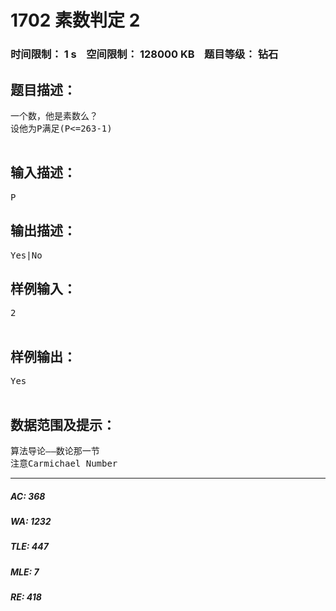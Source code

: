 # 1702 素数判定 2   
### 时间限制： 1 s&nbsp;&nbsp;&nbsp;&nbsp;空间限制： 128000 KB&nbsp;&nbsp;&nbsp;&nbsp;题目等级： 钻石  
## 题目描述：  

<pre>
一个数，他是素数么？
设他为P满足(P<=263-1)
 
</pre>
  
  
## 输入描述：  

<pre>
P
</pre>
  
  
## 输出描述：  

<pre>
Yes|No
</pre>
  
  
## 样例输入：  

<pre>
2
 
</pre>
  
  
## 样例输出：  

<pre>
Yes
 
</pre>
  
  
## 数据范围及提示：  

<pre>
算法导论——数论那一节  
注意Carmichael Number
</pre>
  
  
***  

##### AC: 368  
##### WA: 1232  
##### TLE: 447  
##### MLE: 7  
##### RE: 418  
